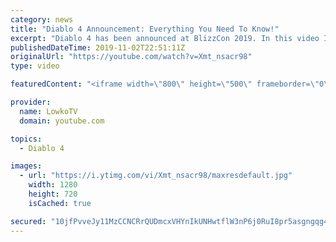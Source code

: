 ```yaml
---
category: news
title: "Diablo 4 Announcement: Everything You Need To Know!"
excerpt: "Diablo 4 has been announced at BlizzCon 2019. In this video I go over everything you need to know about this upcoming Blizzard Entertainment game."
publishedDateTime: 2019-11-02T22:51:11Z
originalUrl: "https://youtube.com/watch?v=Xmt_nsacr98"
type: video

featuredContent: "<iframe width=\"800\" height=\"500\" frameborder=\"0\" src=\"https://www.youtube.com/embed/Xmt_nsacr98\" allow=\"accelerometer; autoplay; encrypted-media; gyroscope; picture-in-picture\" allowfullscreen></iframe>"

provider:
  name: LowkoTV
  domain: youtube.com

topics:
  - Diablo 4

images:
  - url: "https://i.ytimg.com/vi/Xmt_nsacr98/maxresdefault.jpg"
    width: 1280
    height: 720
    isCached: true

secured: "10jfPvveJy11MzCCNCRrQUDmcxVHYnIkUNHwtflW3nP6j0RuI8pr5asgngqg4lZrgIXxSjr/bVrVnMTcXkgs1X64TiXm6SiHgNfc9Y0yHozKJyg3tuVYIl1ZdaI2BzSfTIbGzxmEVsVRhw01C+QM5GzqhTIsv6cEwy7ZjAAeGXcq5eBJ/RJn/Tq5EgGO6kjIwNLk8OuzoNuCB9AhmJZP3x3QsJNjywQVdr5ZuIK0vHw5PweUgvJQ8XayN3IVLZebhMSaStSA//QNbITt3iGUDXBWa1+t4XO+HKgwVFtZEsdh+bEEp+oUNg04ps5NMpgOv6titF9GlAcrY8CUabTjlaR3i4HYxM65T0G7UbE6F/aFnO+/n8soZgE9H3G4HfRPYemSm6U8sLBSk35pf9D83wzmtrsJFwWnv4CBRB39TA7R4pGwpX7OTYk7C6FELv/8;PI8I1wsBdt2YooheYCUB/w=="
---
```


